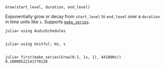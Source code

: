```
Grow(start_level, duration, end_level)
```

Exponentially grow or decay from `start_level` to `end_level` over a `duration` in time units like `s`. Supports [`make_series`](@ref).

```jldoctest
julia> using AudioSchedules


julia> using Unitful: Hz, s


julia> first(make_series(Grow(0.1, 1s, 1), 44100Hz))
0.10000522141770128
```
